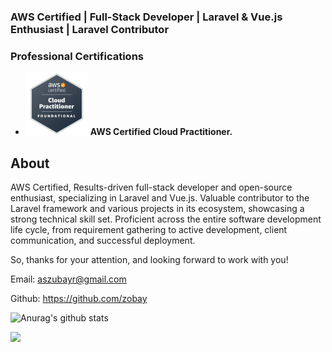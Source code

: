 ### AWS Certified | Full-Stack Developer | Laravel & Vue.js Enthusiast | Laravel Contributor

### Professional Certifications 

- <img src="https://github.com/zobay/zobay/blob/main/unnamed.png?raw=true" width="100" alt="AWS Certified Cloud Practitioner"> **AWS Certified Cloud Practitioner.**

## About
AWS Certified, Results-driven full-stack developer and open-source enthusiast, specializing in Laravel and Vue.js. Valuable contributor to the Laravel framework and various projects in its ecosystem, showcasing a strong technical skill set. 
Proficient across the entire software development life cycle, from requirement gathering to active development, client communication, and successful deployment.

So, thanks for your attention, and looking forward to work with you!

Email: aszubayr@gmail.com

Github: https://github.com/zobay

![Anurag's github stats](https://github-readme-stats.vercel.app/api?username=zobay&count_private=true&show_icons=true&theme=radical)

![](https://komarev.com/ghpvc/?username=zobay&color=brightgreen)
